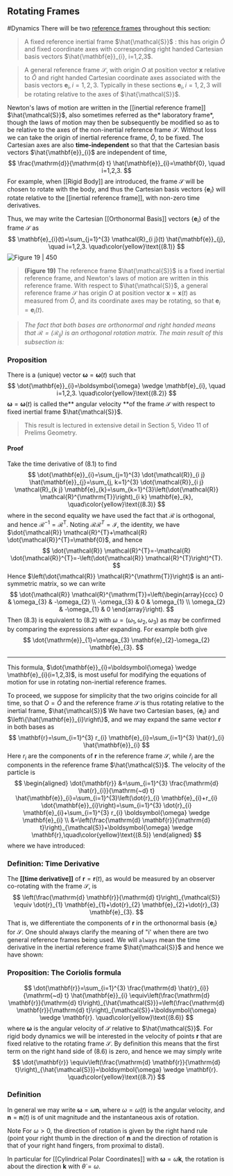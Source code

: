 ## Rotating Frames
#Dynamics 
There will be two [reference frames](Reference%20Frame) throughout this section:
>A fixed reference inertial frame $\hat{\mathcal{S}}$ : this has origin $\hat{O}$ and fixed coordinate axes with corresponding right handed Cartesian basis vectors $\hat{\mathbf{e}}_{i}, i=1,2,3$.

>A general reference frame $\mathcal{S}$, with origin $O$ at position vector $\mathbf{x}$ relative to $\hat{O}$ and right handed Cartesian coordinate axes associated with the basis vectors $\mathbf{e}_{i}, i=1,2,3$. Typically in these sections $\mathbf{e}_{i}, i=1,2,3$ will be rotating relative to the axes of $\hat{\mathcal{S}}$.

Newton's laws of motion are written in the [[inertial reference frame]] $\hat{\mathcal{S}}$, also sometimes referred as the* laboratory frame*, though the laws of motion may then be subsequently be modified so as to be relative to the axes of the non-inertial reference frame $\mathcal{S}$.
Without loss we can take the origin of inertial reference frame, $\hat{O}$, to be fixed. The Cartesian axes are also **time-independent** so that that the Cartesian basis vectors $\hat{\mathbf{e}}_{i}$ are independent of time,
$$
\frac{\mathrm{d}}{\mathrm{d} t} \hat{\mathbf{e}}_{i}=\mathbf{0}, \quad i=1,2,3.
$$
For example, when [[Rigid Body]] are introduced, the frame $\mathcal{S}$ will be chosen to rotate with the body, and thus the Cartesian basis vectors $\left\{\mathbf{e}_{i}\right\}$ will rotate relative to the [[inertial reference frame]], with non-zero time derivatives.

Thus, we may write the Cartesian [[Orthonormal Basis]] vectors $\left\{\mathbf{e}_{i}\right\}$ of the frame $\mathcal{S}$ as
$$
\mathbf{e}_{i}(t)=\sum_{j=1}^{3} \mathcal{R}_{i j}(t) \hat{\mathbf{e}}_{j}, \quad i=1,2,3.
\quad\color{yellow}\text{(8.1)}
$$
![Figure 19 | 450](Dynamics_78.png)
>**(Figure 19)** The reference frame $\hat{\mathcal{S}}$ is a fixed inertial reference frame, and Newton's laws of motion are written in this reference frame. With respect to $\hat{\mathcal{S}}$, a general reference frame $\mathcal{S}$ has origin $O$ at position vector $\mathbf{x}=\mathbf{x}(t)$ as measured from $\hat{O}$, and its coordinate axes may be rotating, so that $\mathbf{e}_{i}=\mathbf{e}_{i}(t)$.

>*The fact that both bases are orthonormal and right handed means that $\mathcal{R}=\left(\mathcal{R}_{i j}\right)$ is an orthogonal rotation matrix. The main result of this subsection is:*

### Proposition
There is a (unique) vector $\boldsymbol{\omega}=\boldsymbol{\omega}(t)$ such that
$$
\dot{\mathbf{e}}_{i}=\boldsymbol{\omega} \wedge \mathbf{e}_{i}, \quad i=1,2,3.
\quad\color{yellow}\text{(8.2)}
$$
$\boldsymbol{\omega}=\boldsymbol{\omega}(t)$ is called the** angular velocity **of the frame $\mathcal{S}$ with respect to fixed inertial frame $\hat{\mathcal{S}}$.

>This result is lectured in extensive detail in Section 5, Video 11 of Prelims Geometry.

#### Proof
Take the time derivative of $(8.1)$ to find
$$
\dot{\mathbf{e}}_{i}=\sum_{j=1}^{3} \dot{\mathcal{R}}_{i j} \hat{\mathbf{e}}_{j}=\sum_{j, k=1}^{3} \dot{\mathcal{R}}_{i j} \mathcal{R}_{k j} \mathbf{e}_{k}=\sum_{k=1}^{3}\left(\dot{\mathcal{R}} \mathcal{R}^{\mathrm{T}}\right)_{i k} \mathbf{e}_{k},
\quad\color{yellow}\text{(8.3)}
$$
where in the second equality we have used the fact that $\mathcal{R}$ is orthogonal, and hence $\mathcal{R}^{-1}=\mathcal{R}^{\mathrm{T}}$.
Noting $\mathcal{R} \mathcal{R}^{T}=\mathcal{I}$, the identity, we have $\dot{\mathcal{R}} \mathcal{R}^{T}+\mathcal{R} \dot{\mathcal{R}}^{T}=\mathbf{0}$, and hence
$$
\dot{\mathcal{R}} \mathcal{R}^{T}=-\mathcal{R} \dot{\mathcal{R}}^{T}=-\left(\dot{\mathcal{R}} \mathcal{R}^{T}\right)^{T}.
$$
Hence $\left(\dot{\mathcal{R}} \mathcal{R}^{\mathrm{T}}\right)$ is an anti-symmetric matrix, so we can write
$$
\dot{\mathcal{R}} \mathcal{R}^{\mathrm{T}}=\left(\begin{array}{ccc}
0 & \omega_{3} & -\omega_{2} \\
-\omega_{3} & 0 & \omega_{1} \\
\omega_{2} & -\omega_{1} & 0
\end{array}\right).
$$
Then $(8.3)$ is equivalent to $(8.2)$ with $\omega=\left(\omega_{1}, \omega_{2}, \omega_{3}\right)$ as may be confirmed by comparing the expressions after expanding. For example both give
$$
\dot{\mathrm{e}}_{1}=\omega_{3} \mathbf{e}_{2}-\omega_{2} \mathbf{e}_{3}.
$$

---
This formula, $\dot{\mathbf{e}}_{i}=\boldsymbol{\omega} \wedge \mathbf{e}_{i}(i=1,2,3)$, is most useful for modifying the equations of motion for use in rotating non-inertial reference frames.

To proceed, we suppose for simplicity that the two origins coincide for all time, so that $O=\hat{O}$ and the reference frame $\mathcal{S}$ is thus rotating relative to the inertial frame, $\hat{\mathcal{S}}$
We have two Cartesian bases, $\left\{\mathbf{e}_{i}\right\}$ and $\left\{\hat{\mathbf{e}}_{i}\right\}$, and we may expand the same vector $\mathbf{r}$ in both bases as
$$
\mathbf{r}=\sum_{i=1}^{3} r_{i} \mathbf{e}_{i}=\sum_{i=1}^{3} \hat{r}_{i} \hat{\mathbf{e}}_{i}
$$
Here $r_{i}$ are the components of $\mathbf{r}$ in the reference frame $\mathcal{S}$, while $\hat{r}_{i}$ are the components in the reference frame $\hat{\mathcal{S}}$.
The velocity of the particle is
$$
\begin{aligned}
\dot{\mathbf{r}} &=\sum_{i=1}^{3} \frac{\mathrm{d} \hat{r}_{i}}{\mathrm{~d} t} \hat{\mathbf{e}}_{i}=\sum_{i=1}^{3}\left(\dot{r}_{i} \mathbf{e}_{i}+r_{i} \dot{\mathbf{e}}_{i}\right)=\sum_{i=1}^{3} \dot{r}_{i} \mathbf{e}_{i}+\sum_{i=1}^{3} r_{i} \boldsymbol{\omega} \wedge \mathbf{e}_{i} \\
&=\left(\frac{\mathrm{d} \mathbf{r}}{\mathrm{d} t}\right)_{\mathcal{S}}+\boldsymbol{\omega} \wedge \mathbf{r},\quad\color{yellow}\text{(8.5)}
\end{aligned}
$$
where we have introduced:

### Definition: Time Derivative
The **[[time derivative]]** of $\mathbf{r}=\mathbf{r}(t)$, as would be measured by an observer co-rotating with the frame $\mathcal{S}$, is
$$
\left(\frac{\mathrm{d} \mathbf{r}}{\mathrm{d} t}\right)_{\mathcal{S}} \equiv \dot{r}_{1} \mathbf{e}_{1}+\dot{r}_{2} \mathbf{e}_{2}+\dot{r}_{3} \mathbf{e}_{3}.
$$
That is, we differentiate the components of $\mathbf{r}$ in the orthonormal basis $\left\{\mathbf{e}_{i}\right\}$ for $\mathcal{S}$.
One should always clarify the meaning of "i' when there are two general reference frames being used. We will `always` mean the time derivative in the inertial reference frame $\hat{\mathcal{S}}$ and hence we have shown:
### Proposition: The Coriolis formula
$$
\dot{\mathbf{r}}=\sum_{i=1}^{3} \frac{\mathrm{d} \hat{r}_{i}}{\mathrm{~d} t} \hat{\mathbf{e}}_{i} \equiv\left(\frac{\mathrm{d} \mathbf{r}}{\mathrm{d} t}\right)_{\hat{\mathcal{S}}}=\left(\frac{\mathrm{d} \mathbf{r}}{\mathrm{d} t}\right)_{\mathcal{S}}+\boldsymbol{\omega} \wedge \mathbf{r}.
\quad\color{yellow}\text{(8.6)}
$$
where $\boldsymbol{\omega}$ is the angular velocity of $\mathcal{S}$ relative to $\hat{\mathcal{S}}$.
For rigid body dynamics we will be interested in the velocity of points $\mathbf{r}$ that are fixed relative to the rotating frame $\mathcal{S}$. By definition this means that the first term on the right hand side of $(8.6)$ is zero, and hence we may simply write
$$
\dot{\mathbf{r}} \equiv\left(\frac{\mathrm{d} \mathbf{r}}{\mathrm{d} t}\right)_{\hat{\mathcal{S}}}=\boldsymbol{\omega} \wedge \mathbf{r}.
\quad\color{yellow}\text{(8.7)}
$$

### Definition
In general we may write $\boldsymbol{\omega}=\omega \mathbf{n}$, where $\omega=\omega(t)$ is the angular velocity, and $\mathbf{n}=\mathbf{n}(t)$ is of unit magnitude and the instantaneous axis of rotation.

Note For $\omega>0$, the direction of rotation is given by the right hand rule (point your right thumb in the direction of $\mathbf{n}$ and the direction of rotation is that of your right hand fingers, from proximal to distal).

In particular for [[Cylindrical Polar Coordinates]] with $\boldsymbol{\omega}=\omega \mathbf{k}$, the rotation is about the direction $\mathbf{k}$ with $\dot{\theta}=\omega$.